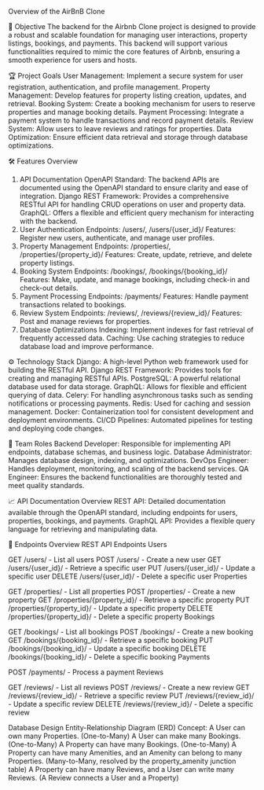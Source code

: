 Overview of the AirBnB Clone

🚀 Objective
The backend for the Airbnb Clone project is designed to provide a robust and scalable foundation for managing user interactions, property listings, bookings, and payments. This backend will support various functionalities required to mimic the core features of Airbnb, ensuring a smooth experience for users and hosts.

🏆 Project Goals
User Management: Implement a secure system for user registration, authentication, and profile management.
Property Management: Develop features for property listing creation, updates, and retrieval.
Booking System: Create a booking mechanism for users to reserve properties and manage booking details.
Payment Processing: Integrate a payment system to handle transactions and record payment details.
Review System: Allow users to leave reviews and ratings for properties.
Data Optimization: Ensure efficient data retrieval and storage through database optimizations.

🛠️ Features Overview
1. API Documentation
OpenAPI Standard: The backend APIs are documented using the OpenAPI standard to ensure clarity and ease of integration.
Django REST Framework: Provides a comprehensive RESTful API for handling CRUD operations on user and property data.
GraphQL: Offers a flexible and efficient query mechanism for interacting with the backend.
2. User Authentication
Endpoints: /users/, /users/{user_id}/
Features: Register new users, authenticate, and manage user profiles.
3. Property Management
Endpoints: /properties/, /properties/{property_id}/
Features: Create, update, retrieve, and delete property listings.
4. Booking System
Endpoints: /bookings/, /bookings/{booking_id}/
Features: Make, update, and manage bookings, including check-in and check-out details.
5. Payment Processing
Endpoints: /payments/
Features: Handle payment transactions related to bookings.
6. Review System
Endpoints: /reviews/, /reviews/{review_id}/
Features: Post and manage reviews for properties.
7. Database Optimizations
Indexing: Implement indexes for fast retrieval of frequently accessed data.
Caching: Use caching strategies to reduce database load and improve performance.

⚙️ Technology Stack
Django: A high-level Python web framework used for building the RESTful API.
Django REST Framework: Provides tools for creating and managing RESTful APIs.
PostgreSQL: A powerful relational database used for data storage.
GraphQL: Allows for flexible and efficient querying of data.
Celery: For handling asynchronous tasks such as sending notifications or processing payments.
Redis: Used for caching and session management.
Docker: Containerization tool for consistent development and deployment environments.
CI/CD Pipelines: Automated pipelines for testing and deploying code changes.

👥 Team Roles
Backend Developer: Responsible for implementing API endpoints, database schemas, and business logic.
Database Administrator: Manages database design, indexing, and optimizations.
DevOps Engineer: Handles deployment, monitoring, and scaling of the backend services.
QA Engineer: Ensures the backend functionalities are thoroughly tested and meet quality standards.

📈 API Documentation Overview
REST API: Detailed documentation available through the OpenAPI standard, including endpoints for users, properties, bookings, and payments.
GraphQL API: Provides a flexible query language for retrieving and manipulating data.

📌 Endpoints Overview
REST API Endpoints
Users

GET /users/ - List all users
POST /users/ - Create a new user
GET /users/{user_id}/ - Retrieve a specific user
PUT /users/{user_id}/ - Update a specific user
DELETE /users/{user_id}/ - Delete a specific user
Properties

GET /properties/ - List all properties
POST /properties/ - Create a new property
GET /properties/{property_id}/ - Retrieve a specific property
PUT /properties/{property_id}/ - Update a specific property
DELETE /properties/{property_id}/ - Delete a specific property
Bookings

GET /bookings/ - List all bookings
POST /bookings/ - Create a new booking
GET /bookings/{booking_id}/ - Retrieve a specific booking
PUT /bookings/{booking_id}/ - Update a specific booking
DELETE /bookings/{booking_id}/ - Delete a specific booking
Payments

POST /payments/ - Process a payment
Reviews

GET /reviews/ - List all reviews
POST /reviews/ - Create a new review
GET /reviews/{review_id}/ - Retrieve a specific review
PUT /reviews/{review_id}/ - Update a specific review
DELETE /reviews/{review_id}/ - Delete a specific review

Database Design
Entity-Relationship Diagram (ERD) Concept:
A User can own many Properties. (One-to-Many)
A User can make many Bookings. (One-to-Many)
A Property can have many Bookings. (One-to-Many)
A Property can have many Amenities, and an Amenity can belong to many Properties. (Many-to-Many, resolved by the property_amenity junction table)
A Property can have many Reviews, and a User can write many Reviews. (A Review connects a User and a Property)
